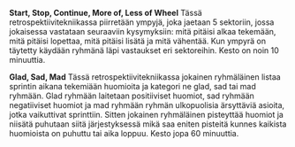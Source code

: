 **Start, Stop, Continue, More of, Less of Wheel**
Tässä retrospektiivitekniikassa piirretään ympyjä, joka jaetaan 5 sektoriin, jossa jokaisessa vastataan seuraaviin kysymyksiin: mitä pitäisi alkaa tekemään, mitä pitäisi lopettaa, mitä pitäisi lisätä ja mitä vähentää. Kun ympyrä on täytetty käydään ryhmänä läpi vastaukset eri sektoreihin. Kesto on noin 10 minuuttia. 


**Glad, Sad, Mad**
Tässä retrospektiivitekniikassa jokainen ryhmäläinen listaa sprintin aikana tekemiään huomioita ja kategori ne glad, sad tai mad ryhmään. Glad ryhmään laitetaan positiiviset huomiot, sad ryhmään negatiiviset huomiot ja mad ryhmään ryhmän ulkopuolisia ärsyttäviä asioita, jotka vaikuttivat sprinttiin. Sitten jokainen ryhmäläinen pisteyttää huomiot ja niisätä puhutaan siitä järjestyksessä mikä saa eniten pisteitä kunnes kaikista huomioista on puhuttu tai aika loppuu. Kesto jopa 60 minuuttia.
